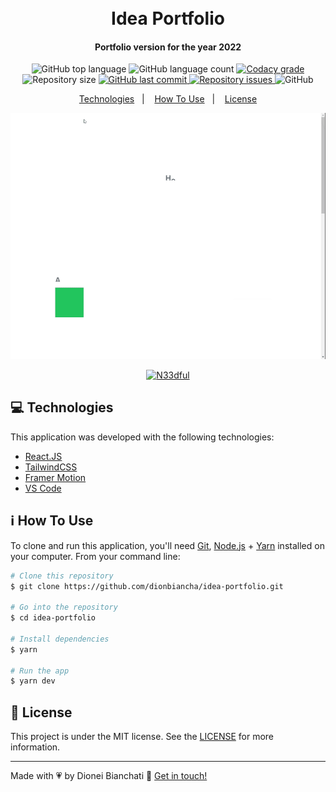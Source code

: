 <h1 align="center">
    <br>
    Idea Portfolio
</h1>

<h4 align="center">
  Portfolio version for the year 2022 
</h4>
<p align="center">
  <img alt="GitHub top language" src="https://img.shields.io/github/languages/top/dionbiancha/idea-portfolio.svg">

  <img alt="GitHub language count" src="https://img.shields.io/github/languages/count/dionbiancha/idea-portfolio.svg">

  <a href="https://www.codacy.com/app/dionbiancha/idea-portfolio?utm_source=github.com&amp;utm_medium=referral&amp;utm_content=dionbiancha/idea-portfolio&amp;utm_campaign=Badge_Grade">
    <img alt="Codacy grade" src="https://img.shields.io/codacy/grade/1b577a07dda843aba09f4bc55d1af8fc.svg">
  </a>

  <img alt="Repository size" src="https://img.shields.io/github/repo-size/dionbiancha/idea-portfolio.svg">
  <a href="https://github.com/dionbiancha/idea-portfolio/commits/master">
    <img alt="GitHub last commit" src="https://img.shields.io/github/last-commit/dionbiancha/idea-portfolio.svg">
  </a>

  <a href="https://github.com/dionbiancha/idea-portfolio/issues">
    <img alt="Repository issues" src="https://img.shields.io/github/issues/dionbiancha/idea-portfolio.svg">
  </a>

  <img alt="GitHub" src="https://img.shields.io/github/license/dionbiancha/idea-portfolio.svg">
</p>

<p align="center">
  <a href="#rocket-technologies">Technologies</a>&nbsp;&nbsp;&nbsp;|&nbsp;&nbsp;&nbsp;
  <a href="#information_source-how-to-use">How To Use</a>&nbsp;&nbsp;&nbsp;|&nbsp;&nbsp;&nbsp;
  <a href="#memo-license">License</a>
</p>

<p align="center">
  <img alt="Print" src="https://github.com/dionbiancha/idea-portfolio/blob/main/src/assets/gif/Readme.gif?raw=true">
</p>

<p align="center">
  <a href="https://idea-portfolio.vercel.app/" target="_blank">
    <img alt="N33dful" src="https://res.cloudinary.com/dionbiancha/image/upload/v1610500435/github/view_on_github_n2rq43.png">
  </a>
</p>

## :computer: Technologies

This application was developed with the following technologies: 

-  [React.JS](https://reactjs.org/)
-  [TailwindCSS](https://tailwindcss.com/)
-  [Framer Motion](https://www.framer.com/motion/)
-  [VS Code][vc] 

## :information_source: How To Use

To clone and run this application, you'll need [Git](https://git-scm.com), [Node.js][nodejs] + [Yarn][yarn] installed on your computer. From your command line:

```bash
# Clone this repository
$ git clone https://github.com/dionbiancha/idea-portfolio.git

# Go into the repository
$ cd idea-portfolio

# Install dependencies
$ yarn

# Run the app
$ yarn dev
```

## :memo: License
This project is under the MIT license. See the [LICENSE](https://github.com/dionbiancha/idea-portfolio/blob/master/LICENSE) for more information.

---

Made with :heartpulse: by Dionei Bianchati :wave: [Get in touch!](https://www.linkedin.com/in/dionbiancha/)


[nodejs]: https://nodejs.org/
[yarn]: https://yarnpkg.com/
[vc]: https://code.visualstudio.com/



